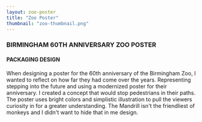 ```yaml
---
layout: zoo-poster
title: "Zoo Poster"
thumbnail: "zoo-thumbnail.png"
---
```

### BIRMINGHAM 60TH ANNIVERSARY ZOO POSTER

#### PACKAGING DESIGN

When designing a poster for the 60th anniversary of the Birmingham Zoo, I wanted to reflect on how far they had come over the years. Representing stepping into the future and using a modernized poster for their anniversary. I created a concept that would stop pedestrians in their paths. The poster uses bright colors and simplistic illustration to pull the viewers curiosity in for a greater understanding. The Mandrill isn't the friendliest of monkeys and I didn't want to hide that in me design. 
